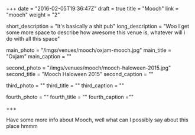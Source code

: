 +++
date = "2016-02-05T19:36:47Z"
draft = true
title = "Mooch"
link = "mooch"
weight = "2"

short_description = "It's basically a shit pub"
long_description = "Woo I get some more space to describe how awesome this venue is, whatever will i do with all this space"

main_photo = "/imgs/venues/mooch/oxjam-mooch.jpg"
main_title = "Oxjam"
main_caption = ""

second_photo = "/imgs/venues/mooch/mooch-haloween-2015.jpg"
second_title = "Mooch Haloween 2015"
second_caption = ""

third_photo = ""
third_title = ""
third_caption = ""

fourth_photo = ""
fourth_title = ""
fourth_caption =""

+++

Have some more info about Mooch, well what can I possibly say about this place hmmm